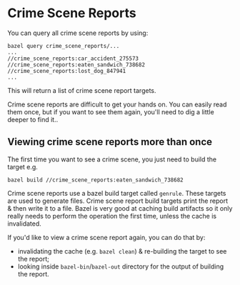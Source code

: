 # Crime Scene Reports

You can query all crime scene reports by using:
```
bazel query crime_scene_reports/...
...
//crime_scene_reports:car_accident_275573
//crime_scene_reports:eaten_sandwich_738682
//crime_scene_reports:lost_dog_847941
...
```

This will return a list of crime scene report targets.

Crime scene reports are difficult to get your hands on. You can easily read them once, but if you want to see them again, you'll need to dig a little deeper to find it..

## Viewing crime scene reports more than once

The first time you want to see a crime scene, you just need to build the target e.g.

```
bazel build //crime_scene_reports:eaten_sandwich_738682
```

Crime scene reports use a bazel build target called `genrule`. These targets are used to generate files. Crime scene report build targets print the report & then write it to a file. Bazel is very good at caching build artifacts so it only really needs to perform the operation the first time, unless the cache is invalidated.

If you'd like to view a crime scene report again, you can do that by:

- invalidating the cache (e.g. `bazel clean`) & re-building the target to see the report;
- looking inside `bazel-bin`/`bazel-out` directory for the output of building the report.

